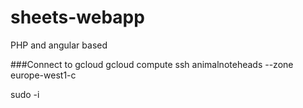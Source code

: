 # sheets-webapp
PHP and angular based


###Connect to gcloud
gcloud compute ssh  animalnoteheads --zone europe-west1-c

sudo -i
